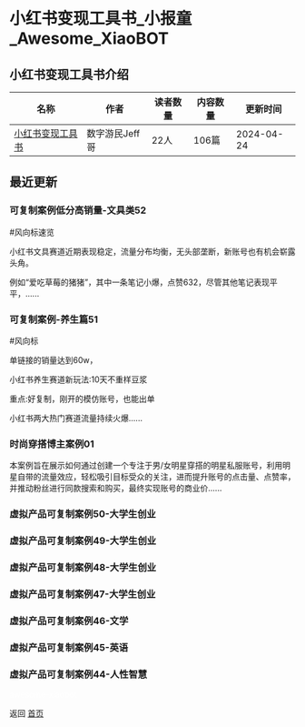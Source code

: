# 小红书变现工具书_小报童_Awesome_XiaoBOT

## 小红书变现工具书介绍
>   
  


|名称|作者|读者数量|内容数量|更新时间|
|---|---|---|---|---|
|[小红书变现工具书](https://xiaobot.net/p/xhs701?refer=9c3f1c95-a052-465a-9902-f6d75080262a)|数字游民Jeff哥|22人|106篇|2024-04-24|

## 最近更新
### 可复制案例低分高销量-文具类52

#风向标速览

小红书文具赛道近期表现稳定，流量分布均衡，无头部垄断，新账号也有机会崭露头角。

例如“爱吃草莓的猪猪”，其中一条笔记小爆，点赞632，尽管其他笔记表现平平，......

### 可复制案例-养生篇51

#风向标

单链接的销量达到60w，

小红书养生赛道新玩法:10天不重样豆浆

重点:好复制，刚开的模仿账号，也能出单

小红书两大热门赛道流量持续火爆......

### 时尚穿搭博主案例01

本案例旨在展示如何通过创建一个专注于男/女明星穿搭的明星私服账号，利用明星自带的流量效应，轻松吸引目标受众的关注，进而提升账号的点击量、点赞率，并推动粉丝进行同款搜索和购买，最终实现账号的商业价......

### 虚拟产品可复制案例50-大学生创业

### 虚拟产品可复制案例49-大学生创业

### 虚拟产品可复制案例48-大学生创业

### 虚拟产品可复制案例47-大学生创业

### 虚拟产品可复制案例46-文学

### 虚拟产品可复制案例45-英语

### 虚拟产品可复制案例44-人性智慧


<a href="https://github.com/Reno9527/awesome-xiaobot" style="color: white; text-decoration: none;">awesome-xiaobot</a>

返回 [首页](../README.md)
